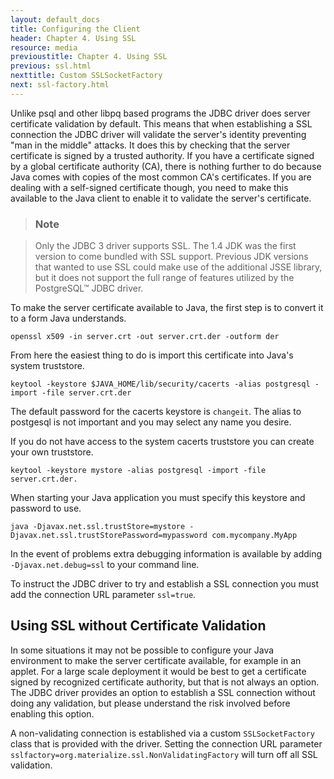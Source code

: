 ```yaml
---
layout: default_docs
title: Configuring the Client
header: Chapter 4. Using SSL
resource: media
previoustitle: Chapter 4. Using SSL
previous: ssl.html
nexttitle: Custom SSLSocketFactory
next: ssl-factory.html
---
```


Unlike psql and other libpq based programs the JDBC driver does server certificate
validation by default.  This means that when establishing a SSL connection the
JDBC driver will validate the server's identity preventing "man in the middle"
attacks. It does this by checking that the server certificate is signed by a
trusted authority. If you have a certificate signed by a global certificate
authority (CA), there is nothing further to do because Java comes with copies of
the most common CA's certificates. If you are dealing with a self-signed certificate
though, you need to make this available to the Java client to enable it to validate
the server's certificate.

> ### Note

> Only the JDBC 3 driver supports SSL. The 1.4 JDK was the first version to come
bundled with SSL support. Previous JDK versions that wanted to use SSL could
make use of the additional JSSE library, but it does not support the full range
of features utilized by the PostgreSQL™ JDBC driver.

To make the server certificate available to Java, the first step is to convert
it to a form Java understands.

`openssl x509 -in server.crt -out server.crt.der -outform der`

From here the easiest thing to do is import this certificate into Java's system
truststore.

`keytool -keystore $JAVA_HOME/lib/security/cacerts -alias postgresql -import -file server.crt.der`

The default password for the cacerts keystore is `changeit`. The alias to postgesql
is not important and you may select any name you desire.

If you do not have access to the system cacerts truststore you can create your
own truststore.

`keytool -keystore mystore -alias postgresql -import -file server.crt.der.`

When starting your Java application you must specify this keystore and password
to use.

`java -Djavax.net.ssl.trustStore=mystore -Djavax.net.ssl.trustStorePassword=mypassword com.mycompany.MyApp`

In the event of problems extra debugging information is available by adding
`-Djavax.net.debug=ssl` to your command line.

To instruct the JDBC driver to try and establish a SSL connection you must add
the connection URL parameter `ssl=true`.

<a name="nonvalidating"></a>
## Using SSL without Certificate Validation

In some situations it may not be possible to configure your Java environment to
make the server certificate available, for example in an applet.  For a large
scale deployment it would be best to get a certificate signed by recognized
certificate authority, but that is not always an option.  The JDBC driver provides
an option to establish a SSL connection without doing any validation, but please
understand the risk involved before enabling this option.

A non-validating connection is established via a custom `SSLSocketFactory` class
that is provided with the driver. Setting the connection URL parameter `sslfactory=org.materialize.ssl.NonValidatingFactory`
will turn off all SSL validation.